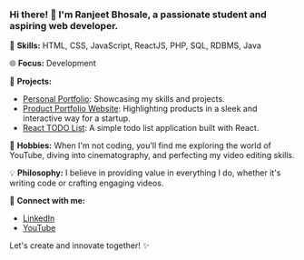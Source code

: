 ### Hi there! 👋 I'm Ranjeet Bhosale, a passionate student and aspiring web developer.

🚀 **Skills:** HTML, CSS, JavaScript, ReactJS, PHP, SQL, RDBMS, Java 

🌐 **Focus:** Development

🌟 **Projects:**
- [Personal Portfolio](): Showcasing my skills and projects.
- [Product Portfolio Website](): Highlighting products in a sleek and interactive way for a startup.
- [React TODO List](): A simple todo list application built with React.

🎥 **Hobbies:** When I'm not coding, you'll find me exploring the world of YouTube, diving into cinematography, and perfecting my video editing skills.

💡 **Philosophy:** I believe in providing value in everything I do, whether it's writing code or crafting engaging videos.

🔗 **Connect with me:**
- [LinkedIn](www.linkedin.com/in/bhosaleranjeet)
- [YouTube](www.youtube.com/@vector_rj)

Let's create and innovate together! ✨
